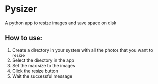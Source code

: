 # Pysizer
A python app to resize images and save space on disk

## How to use:
1. Create a directory in your system with all the photos that you want to resize
2. Select the directory in the app
3. Set the max size to the images
4. Click the resize button
5. Wait the successful message
